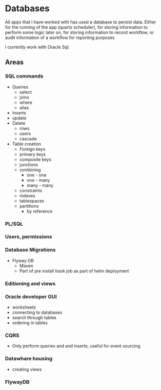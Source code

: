 # Databases

All apps that I have worked with has used a database to persist data. Either for the running of the app (quartz scheduler), for storing information to perform some logic later on, for storing information to record workflow, or audit information of a workflow for reporting purposes

I currently work with Oracle Sql.

## Areas

### SQL commands

- Queries
  - select
  - joins
  - where
  - alias
- Inserts
- update
- Delete
  - rows
  - users
  - cascade
- Table creation
  - Foreign keys
  - primary keys
  - composite keys
  - junctions
  - combining
    - one - one
    - one - many
    - many - many
  - constraints
  - indexes
  - tablespaces
  - partitions
    - by reference

### PL/SQL

### Users, permissions

### Database Migrations

- Flyway DB
  - Maven
  - Part of pre install hook job as part of helm deployment

### Editioning and views

### Oracle developer GUI

- worksheets
- connecting to databases
- search through tables
- ordering in tables

### CQRS

- Only perform queries and and inserts, useful for event sourcing

### Datawhare housing

- creating views

### FlywayDB
